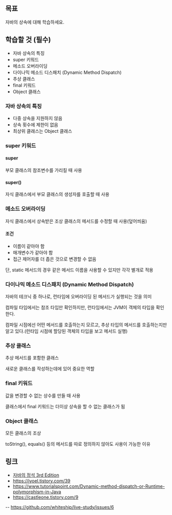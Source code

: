## 목표

자바의 상속에 대해 학습하세요.

## 학습할 것 (필수)

- 자바 상속의 특징
- super 키워드
- 메소드 오버라이딩
- 다이나믹 메소드 디스패치 (Dynamic Method Dispatch)
- 추상 클래스
- final 키워드
- Object 클래스

### 자바 상속의 특징

- 다중 상속을 지원하지 않음
- 상속 횟수에 제한이 없음
- 최상위 클래스는 Object 클래스

### super 키워드

#### super

부모 클래스의 참조변수를 가리킬 때 사용

#### super()

자식 클래스에서 부모 클래스의 생성자를 호출할 때 사용

### 메소드 오버라이딩

자식 클래스에서 상속받은 조상 클래스의 메서드를 수정할 때 사용(덮어씌움)

#### 조건

- 이름이 같아야 함
- 매개변수가 같아야 함
- 접근 제어자를 더 좁은 것으로 변경할 수 없음

단, static 메서드의 경우 같은 메서드 이름을 사용할 수 있지만 각각 별개로 적용

### 다이나믹 메소드 디스패치 (Dynamic Method Dispatch)

자바의 테크닉 중 하나로, 런타임에 오버라이딩 된 메서드가 실행되는 것을 의미

컴파일 타임에서는 참조 타입만 확인하지만, 런타임에서는 JVM이 객체의 타입을 확인한다.

컴파일 시점에선 어떤 메서드를 호출하는지 모르고, 추상 타입의 메서드를 호출하는지만 알고 있다.(런타임 시점에 할당된 객체의 타입을 보고 메서드 실행)

### 추상 클래스

추상 메서드를 포함한 클래스

새로운 클래스를 작성하는데에 있어 중요한 역할

### final 키워드

값을 변경할 수 없는 상수를 만들 때 사용

클래스에서 final 키워드는 더이상 상속을 할 수 없는 클래스가 됨

### Object 클래스

모든 클래스의 조상

toString(), equals() 등의 메서드를 따로 정의하지 않아도 사용이 가능한 이유

## 링크

- [자바의 정석 3rd Edition](http://www.yes24.com/Product/Goods/24259565?OzSrank=4)
- https://jyoel.tistory.com/39
- https://www.tutorialspoint.com/Dynamic-method-dispatch-or-Runtime-polymorphism-in-Java
- https://castleone.tistory.com/9

--
https://github.com/whiteship/live-study/issues/6
